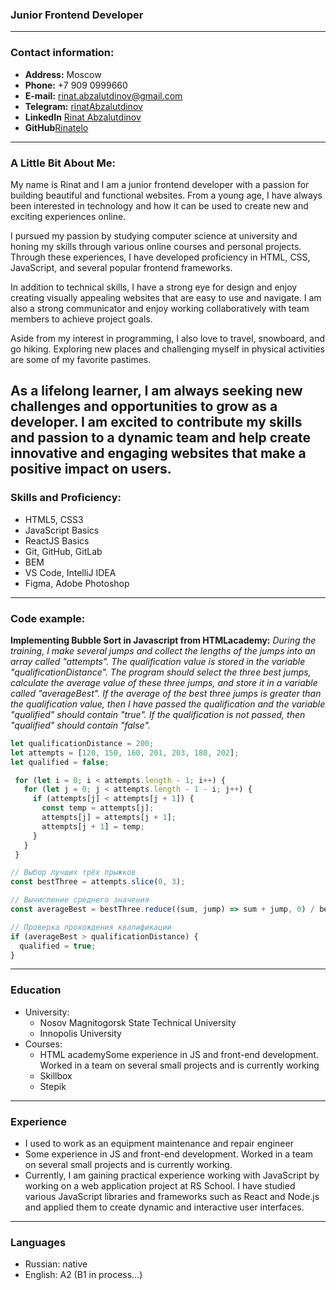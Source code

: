 ### Junior Frontend Developer

  ---

  ### Contact information:
  * **Address:** Moscow
  * **Phone:** +7 909 0999660
  * **E-mail:** rinat.abzalutdinov@gmail.com
  * **Telegram:** [rinatAbzalutdinov](https://t.me/rinatAbzalutdinov)
  * **LinkedIn** [Rinat Abzalutdinov](https://www.linkedin.com/in/rinat-abzalutdinov-82a883239/)
  * **GitHub**[Rinatelo](https://github.com/Rinatelo)

  ---

  ### A Little Bit About Me:
  My name is Rinat and I am a junior frontend developer with a passion for building beautiful and functional websites. From a young age, I have always been interested in technology and how it can be used to create new and exciting experiences online.

  I pursued my passion by studying computer science at university and honing my skills through various online courses and personal projects. Through these experiences, I have developed proficiency in HTML, CSS, JavaScript, and several popular frontend frameworks.

  In addition to technical skills, I have a strong eye for design and enjoy creating visually appealing websites that are easy to use and navigate. I am also a strong communicator and enjoy working collaboratively with team members to achieve project goals.

  Aside from my interest in programming, I also love to travel, snowboard, and go hiking. Exploring new places and challenging myself in physical activities are some of my favorite pastimes.

  As a lifelong learner, I am always seeking new challenges and opportunities to grow as a developer. I am excited to contribute my skills and passion to a dynamic team and help create innovative and engaging websites that make a positive impact on users.
  ---

  ### Skills and Proficiency:
  * HTML5, CSS3
  * JavaScript Basics
  * ReactJS Basics
  * Git, GitHub, GitLab
  * BEM
  * VS Code, IntelliJ IDEA
  * Figma, Adobe Photoshop

  ---

  ### Code example:
  **Implementing Bubble Sort in Javascript from HTMLacademy:**
  _During the training, I make several jumps and collect the lengths of the jumps into an array called "attempts".
  The qualification value is stored in the variable "qualificationDistance".
  The program should select the three best jumps, calculate the average value of these three jumps, and store it in a variable called "averageBest".
  If the average of the best three jumps is greater than the qualification value, then I have passed the qualification and the variable "qualified" should contain "true". If the qualification is not passed, then "qualified" should contain "false"._

  ```javascript
  let qualificationDistance = 200;
  let attempts = [120, 150, 160, 201, 203, 180, 202];
  let qualified = false;

   for (let i = 0; i < attempts.length - 1; i++) {
     for (let j = 0; j < attempts.length - 1 - i; j++) {
       if (attempts[j] < attempts[j + 1]) {
         const temp = attempts[j];
         attempts[j] = attempts[j + 1];
         attempts[j + 1] = temp;
       }
     }
   }

  // Выбор лучших трёх прыжков
  const bestThree = attempts.slice(0, 3);

  // Вычисление среднего значения
  const averageBest = bestThree.reduce((sum, jump) => sum + jump, 0) / bestThree.length;

  // Проверка прохождения квалификации
  if (averageBest > qualificationDistance) {
    qualified = true;
  }
  ```

  ---

  ### Education
  * University: 
      * Nosov Magnitogorsk State Technical University
      * Innopolis University
  * Courses: 
      * HTML academySome experience in JS and front-end development. Worked in a team on several small projects and is currently working
      * Skillbox
      * Stepik

  ---

  ### Experience
  * I used to work as an equipment maintenance and repair engineer
  * Some experience in JS and front-end development. Worked in a team on several small projects and is currently working.
  * Currently, I am gaining practical experience working with JavaScript by working on a web application project at RS School. I have studied various JavaScript libraries and frameworks such as React and Node.js and applied them to create dynamic and interactive user interfaces.

  ---

  ### Languages
  * Russian: native
  * English: A2 (B1 in process…)
